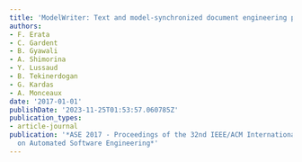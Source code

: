 ```yaml
---
title: 'ModelWriter: Text and model-synchronized document engineering platform'
authors:
- F. Erata
- C. Gardent
- B. Gyawali
- A. Shimorina
- Y. Lussaud
- B. Tekinerdogan
- G. Kardas
- A. Monceaux
date: '2017-01-01'
publishDate: '2023-11-25T01:53:57.060785Z'
publication_types:
- article-journal
publication: '*ASE 2017 - Proceedings of the 32nd IEEE/ACM International Conference
  on Automated Software Engineering*'
---
```

